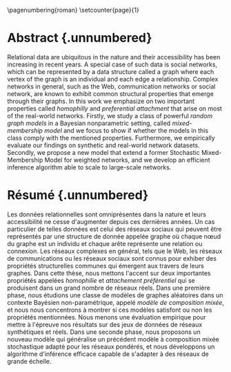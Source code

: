 
\pagenumbering{roman}
\setcounter{page}{1}

# Abstract {.unnumbered}

<!-- This is the abstract -->

<!--
Lorem ipsum dolor sit amet, consectetur adipiscing elit. Nam et turpis gravida, lacinia ante sit amet, sollicitudin erat. Aliquam efficitur vehicula leo sed condimentum. Phasellus lobortis eros vitae rutrum egestas. Vestibulum ante ipsum primis in faucibus orci luctus et ultrices posuere cubilia Curae; Donec at urna imperdiet, vulputate orci eu, sollicitudin leo. Donec nec dui sagittis, malesuada erat eget, vulputate tellus. Nam ullamcorper efficitur iaculis. Mauris eu vehicula nibh. In lectus turpis, tempor at felis a, egestas fermentum massa.
-->


Relational data are ubiquitous in the nature and their accessibility has been increasing in recent years.
A special case of such data is social networks, which can be represented by a data structure called a graph where each vertex of the graph is an individual and each edge a relationship. Complex networks in general, such as the Web,  communication networks or social network, are known to exhibit common structural properties that emerge through their graphs. In this work we emphasize on two important properties called *homophilly* and *preferential attachment* that arise on most of the real-world networks. Firstly, we study a class of powerful *random graph models* in a Bayesian nonparametric setting, called *mixed-membership model* and we focus to show if whether the models in this class comply with the mentioned properties. Furthermore, we empirically evaluate our findings on synthetic and real-world network datasets. Secondly, we propose a new model that extend a former Stochastic Mixed-Membership Model for weighted networks, and we develop an efficient inference algorithm able to scale to large-scale networks.

# Résumé {.unnumbered}

Les données relationnelles sont omniprésentes dans la nature et leurs accessibilité ne cesse d'augmenter depuis ces dernières années.
Un cas particulier de telles données est celui des réseaux sociaux qui peuvent être représentés par une structure de donnée appelée graphe où chaque nœud du graphe est un individu et chaque arête représente une relation ou connexion. Les réseaux complexes en général, tels que le Web, les réseaux de communications ou les réseaux sociaux sont connus pour exhiber des propriétés structurelles communes qui émergent aux travers de leurs graphes. Dans cette thèse, nous mettons l'accent sur deux importantes propriétés appelées *homophilie* et *attachement préférentiel* qui se produisent dans un grand nombre de réseaux réels. Dans une première phase, nous étudions une classe de modèles de graphes aléatoires dans un contexte Bayésien non-paramétrique, appelé *modèle de composition mixée*, et nous nous concentrons à montrer si ces modèles satisfont ou non les propriétés mentionnées. Nous menons une évaluation empirique pour mettre à l'épreuve nos résultats sur des jeux de données de réseaux synthétiques et réels. Dans une seconde phase, nous proposons un nouveau modèle qui généralise un précédent modèle à composition mixée stochastique adapté pour les réseaux pondérés, et nous développons un algorithme d'inférence efficace capable de s'adapter à des réseaux de grande échelle.



